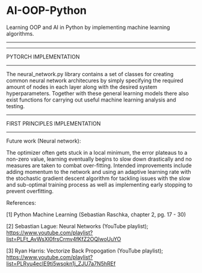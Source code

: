 # AI-OOP-Python
Learning OOP and AI in Python by implementing machine learning algorithms.

___________________________________________________________________________________________________________________________________________________________________________________
___________________________________________________________________________________________________________________________________________________________________________________

PYTORCH IMPLEMENTATION
___________________________________________________________________________________________________________________________________________________________________________________

The neural_network.py library contains a set of classes for creating common neural network architecures by simply specifying the required amount of nodes in each layer along with the desired system hyperparameters. Together with these general learning models there also exist functions for carrying out useful machine learning analysis and testing.

***********************************************************************************************************************************************************************************

FIRST PRINCIPLES IMPLEMENTATION
___________________________________________________________________________________________________________________________________________________________________________________

Future work (Neural network):

The optimizer often gets stuck in a local minimum, the error plateaus to a non-zero value, learning eventually begins to slow down drastically and no measures are taken to combat over-fitting. Intended improvements include adding momentum to the network and using an adaptive learning rate with the stochastic gradient descent algorithm for tackling issues with the slow and sub-optimal training process as well as implementing early stopping to prevent overfitting.


References:

[1] Python Machine Learning (Sebastian Raschka, chapter 2, pg. 17 - 30)

[2] Sebastian Lague: Neural Networks (YouTube playlist); https://www.youtube.com/playlist?list=PLFt_AvWsXl0frsCrmv4fKfZ2OQIwoUuYO

[3] Ryan Harris: Vectorize Back Propogation (YouTube playlist); https://www.youtube.com/playlist?list=PLRyu4ecIE9ti5wsokn1j_ZJU7a7N5hREf
